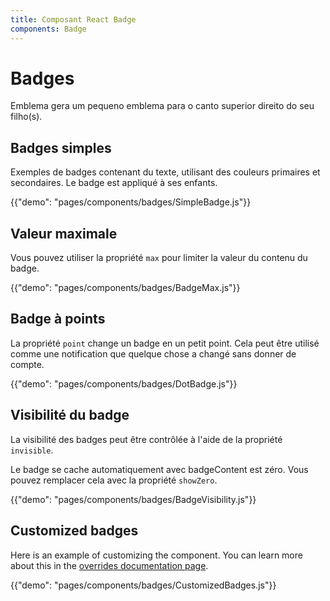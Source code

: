 ```yaml
---
title: Composant React Badge
components: Badge
---
```


# Badges

<p class="description">Emblema gera um pequeno emblema para o canto superior direito do seu filho(s).</p>

## Badges simples

Exemples de badges contenant du texte, utilisant des couleurs primaires et secondaires. Le badge est appliqué à ses enfants.

{{"demo": "pages/components/badges/SimpleBadge.js"}}

## Valeur maximale

Vous pouvez utiliser la propriété `max` pour limiter la valeur du contenu du badge.

{{"demo": "pages/components/badges/BadgeMax.js"}}

## Badge à points

La propriété `point` change un badge en un petit point. Cela peut être utilisé comme une notification que quelque chose a changé sans donner de compte.

{{"demo": "pages/components/badges/DotBadge.js"}}

## Visibilité du badge

La visibilité des badges peut être contrôlée à l'aide de la propriété `invisible`.

Le badge se cache automatiquement avec badgeContent est zéro. Vous pouvez remplacer cela avec la propriété `showZero`.

{{"demo": "pages/components/badges/BadgeVisibility.js"}}

## Customized badges

Here is an example of customizing the component. You can learn more about this in the [overrides documentation page](/customization/components/).

{{"demo": "pages/components/badges/CustomizedBadges.js"}}
